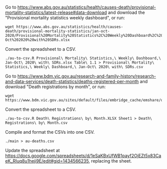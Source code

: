 
Go to
https://www.abs.gov.au/statistics/health/causes-death/provisional-mortality-statistics/latest-release#data-download
and download the "Provisional mortality statistics weekly dashboard", or run:

```
wget https://www.abs.gov.au/statistics/health/causes-death/provisional-mortality-statistics/jan-oct-2020/Provisional%20Mortality%20Statistics%2C%20Weekly%20Dashboard%2C%20Jan-Oct%202020%20with%20SDRs.xlsx
```

Convert the spreadsheet to a CSV.

```
./au-to-csv.R Provisional\ Mortality\ Statistics,\ Weekly\ Dashboard,\ Jan-Oct\ 2020\ with\ SDRs.xlsx Table\ 1.1 > Provisional\ Mortality\ Statistics,\ Weekly\ Dashboard,\ Jan-Oct\ 2020\ with\ SDRs.csv
```

Go to https://www.bdm.vic.gov.au/research-and-family-history/research-and-data-services/death-statistics/deaths-registered-per-month and download "Death registrations by month", or run:

``` 
wget https://www.bdm.vic.gov.au/sites/default/files/embridge_cache/emshare/original/public/2021/01/48/2b7cc4d8d/Death%20Registrations%20by%20Month.XLSX
```

Convert the spreadsheet to a CSV.

```
./au-to-csv.R Death\ Registrations\ by\ Month.XLSX Sheet1 > Death\ Registrations\ by\ Month.csv
```

Compile and format the CSVs into one CSV.

```
./main > au-deaths.csv
```

Update the spreadsheet at
https://docs.google.com/spreadsheets/d/1eSaKBxUfWB1payf2OjEZt5x83CaeK_RIuq8u1heji9E/edit#gid=1434566235,
replacing the sheet.
